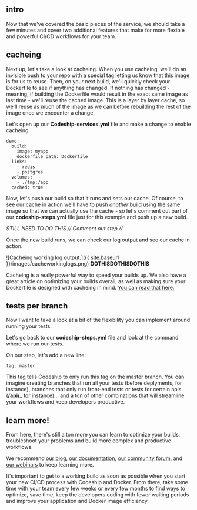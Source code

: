 ## intro

Now that we've covered the basic pieces of the service, we should take a few minutes and cover two additional features that make for more flexible and powerful CI/CD workflows for your team.

## cacheing

Next up, let's take a look at cacheing. When you use cacheing, we'll do an invisible push to your repo with a special tag letting us know that this image is for us to reuse. Then, on your next build, we'll quickly check your Dockerfile to see if anything has changed. If nothing has changed - meaning, if building the Dockerfile would result in the exact same image as last time - we'll reuse the cached image. This is a layer by layer cache, so we'll reuse as much of the image as we can before rebuilding the rest of the image once we encounter a change.

Let's open up our **Codeship-services.yml** file and make a change to enable cacheing.

```
demo:
  build:
    image: myapp
    dockerfile_path: Dockerfile
  links:
    - redis
    - postgres
  volumes:
    - ./tmp:/app
  cached: true
```

Now, let's push our build so that it runs and sets our cache. Of course, to see our cache in action we'll have to push *another* build using the same image so that we can actually use the cache - so let's comment out part of our **codeship-steps.yml** file just for this example and push up a new build.

*STILL NEED TO DO THIS // Comment out step //*

Once the new build runs, we can check our log output and see our cache in action.

![Cacheing working log output.]({{ site.baseurl }}/images/cacheworkinglogs.png) **DOTHISDOTHISDOTHIS**

Cacheing is a really powerful way to speed your builds up. We also have a great article on optimizing your builds overall, as well as making sure your Dockerfile is designed with cacheing in mind. [You can read that here.](https://blog.codeship.com/speeding-up-your-docker-based-builds-with-codeship/)

## tests per branch

Now I want to take a look at a bit of the flexibility you can implement around running your tests.

Let's go back to our **codeship-steps.yml** file and look at the command where we run our tests.

On our step, let's add a new line:

``tag: master``

This tag tells Codeship to only run this tag on the master branch. You can imagine creating branches that run all your tests (before deplyments, for instance), branches that only run front-end tests or tests for certain apis (**/api/_** for instance)... and a ton of other combinations that will streamline your workflows and keep developers productive.

## learn more!

From here, there's still a ton more you can learn to optimize your builds, troubleshoot your problems and build more complex and productive workflows.

We recommend [our blog](https://blog.codeship.com), [our documentation](https://codeship.com/documentation/), [our community forum](https://community.codeship.com), and [our webinars](http://resources.codeship.com/webinars) to keep learning more.

It's important to get to a working build as soon as possible when you start your new CI/CD process with Codeship and Docker. From there, take some time with your team every few weeks or every few months to find ways to optimize, save time, keep the developers coding with fewer waiting periods and improve your application and Docker image efficiency.
